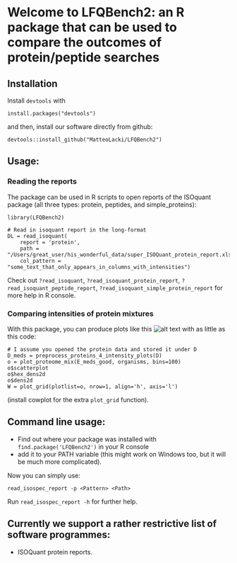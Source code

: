 # Welcome to LFQBench2: an R package that can be used to compare the outcomes of protein/peptide searches

## Installation
Install `devtools` with
```{r}
install.packages("devtools")
```
and then, install our software directly from github:
```{r}
devtools::install_github("MatteoLacki/LFQBench2")
```


## Usage:

### Reading the reports
The package can be used in R scripts to open reports of the ISOquant package (all three types: protein, peptides, and simple_proteins):

```{r}
library(LFQBench2)

# Read in isoquant report in the long-format
DL = read_isoquant(
	report = 'protein',
	path = "/Users/great_user/his_wonderful_data/super_ISOQuant_protein_report.xlsx",
    col_pattern = "some_text_that_only_appears_in_columns_with_intensities")
```

Check out `?read_isoquant`, `?read_isoquant_protein_report`, `?read_isoquant_peptide_report`, `?read_isoquant_simple_protein_report` for more help in R console.


### Comparing intensities of protein mixtures

With this package, you can produce plots like this
![alt text](https://github.com/MatteoLacki/LFQBench2/tree/master/picts/hye.jpg)
with as little as this code:
```{R}
# I assume you opened the protein data and stored it under D
D_meds = preprocess_proteins_4_intensity_plots(D)
o = plot_proteome_mix(E_meds_good, organisms, bins=100)
o$scatterplot
o$hex_dens2d
o$dens2d
W = plot_grid(plotlist=o, nrow=1, align='h', axis='l')
```
(install cowplot for the extra `plot_grid` function).

## Command line usage:
* Find out where your package was installed with `find.package('LFQBench2')` in your R console
* add it to your PATH variable (this might work on Windows too, but it will be much more complicated).

Now you can simply use:
```{bash}
read_isospec_report -p <Pattern> <Path>
```

Run `read_isospec_report -h` for further help.

## Currently we support a rather restrictive list of software programmes:
* ISOQuant protein reports.
